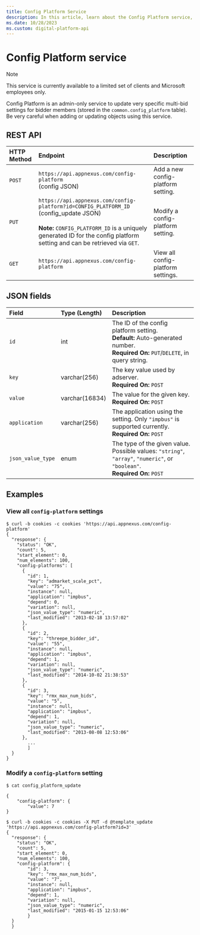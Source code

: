 ```yaml
---
title: Config Platform Service
description: In this article, learn about the Config Platform service, their JSON fields, and REST API with thorough examples.
ms.date: 10/28/2023
ms.custom: digital-platform-api
---
```


# Config Platform service

> [!NOTE]
> This service is currently available to a limited set of clients and Microsoft employees only.

Config Platform is an admin-only service to update very specific multi-bid settings for bidder members (stored in the `common.config_platform` table). Be very careful when adding or updating objects using this service.

## REST API

| HTTP Method | Endpoint | Description |
|:---|:---|:---|
| `POST` | `https://api.appnexus.com/config-platform`<br>(config JSON) | Add a new config-platform setting. |
| `PUT` | `https://api.appnexus.com/config-platform?id=CONFIG_PLATFORM_ID`<br>(config_update JSON)<br><br>**Note:** `CONFIG_PLATFORM_ID` is a uniquely generated ID for the config platform setting and can be retrieved via `GET`. | Modify a config-platform setting. |
| `GET` | `https://api.appnexus.com/config-platform` | View all config-platform settings. |

## JSON fields

| Field | Type (Length) | Description |
|:---|:---|:---|
| `id` | int | The ID of the config platform setting.<br>**Default:** Auto-generated number.<br>**Required On:** `PUT`/`DELETE`, in query string. |
| `key` | varchar(256) | The key value used by adserver.<br>**Required On:** `POST` |
| `value` | varchar(16834) | The value for the given key.<br>**Required On:** `POST` |
| `application` | varchar(256) | The application using the setting. Only `"impbus"` is supported currently.<br>**Required On:** `POST` |
| `json_value_type` | enum | The type of the given value. Possible values: `"string"`, `"array"`, `"numeric"`, or `"boolean"`.<br>**Required On:** `POST` |

## Examples

### View all `config-platform` settings

```
$ curl -b cookies -c cookies 'https://api.appnexus.com/config-platform'
{
  "response": {
    "status": "OK",
    "count": 5,
    "start_element": 0,
    "num_elements": 100,
    "config-platforms": [
      {
        "id": 1,
        "key": "admarket_scale_pct",
        "value": "75",
        "instance": null,
        "application": "impbus",
        "depend": 0,
        "variation": null,
        "json_value_type": "numeric",
        "last_modified": "2013-02-18 13:57:02"
      },
      {
        "id": 2,
        "key": "threepe_bidder_id",
        "value": "55",
        "instance": null,
        "application": "impbus",
        "depend": 1,
        "variation": null,
        "json_value_type": "numeric",
        "last_modified": "2014-10-02 21:38:53"
      },
      {
        "id": 3,
        "key": "rmx_max_num_bids",
        "value": "5",
        "instance": null,
        "application": "impbus",
        "depend": 1,
        "variation": null,
        "json_value_type": "numeric",
        "last_modified": "2013-08-08 12:53:06"
      },
        ...
        ]
  }
}
```

### Modify a `config-platform` setting

```
$ cat config_platform_update

{
    "config-platform": {
        "value": 7
}
```

```
$ curl -b cookies -c cookies -X PUT -d @template_update 'https://api.appnexus.com/config-platform?id=3'
{
  "response": {
    "status": "OK",
    "count": 5,
    "start_element": 0,
    "num_elements": 100,
    "config-platform": {
        "id": 3,
        "key": "rmx_max_num_bids",
        "value": "7",
        "instance": null,
        "application": "impbus",
        "depend": 1,
        "variation": null,
        "json_value_type": "numeric",
        "last_modified": "2015-01-15 12:53:06"
        }
  }
  }
```
